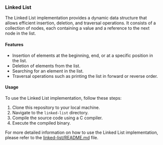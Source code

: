 ### Linked List
The Linked List implementation provides a dynamic data structure that allows efficient insertion, deletion, and traversal operations. It consists of a collection of nodes, each containing a value and a reference to the next node in the list.

#### Features
- Insertion of elements at the beginning, end, or at a specific position in the list.
- Deletion of elements from the list.
- Searching for an element in the list.
- Traversal operations such as printing the list in forward or reverse order.

#### Usage
To use the Linked List implementation, follow these steps:
1. Clone this repository to your local machine.
2. Navigate to the `linked-list` directory.
3. Compile the source code using a C compiler.
4. Execute the compiled binary.

For more detailed information on how to use the Linked List implementation, please refer to the [linked-list/README.md](./linked-list/README.md) file.
